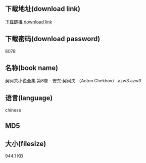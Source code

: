 ## 下载地址(download link)
[下载链接 download link](https://voluble-croquembouche-d321dc.netlify.app/?s=%E5%A5%91%E8%AF%83%E5%A4%AB%E5%B0%8F%E8%AF%B4%E5%85%A8%E9%9B%86+%E7%AC%AC8%E5%8D%B7+-+%E5%AE%89%E4%B8%9C%C2%B7%E5%A5%91%E8%AF%83%E5%A4%AB+%EF%BC%88Anton+Chekhov%EF%BC%89.azw3)

## 下载密码(download password)
8078

## 名称(book name)
契诃夫小说全集 第8卷 - 安东·契诃夫 （Anton Chekhov）.azw3.azw3

## 语言(language)
chinese

## MD5


## 大小(filesize)
944.1 KB
